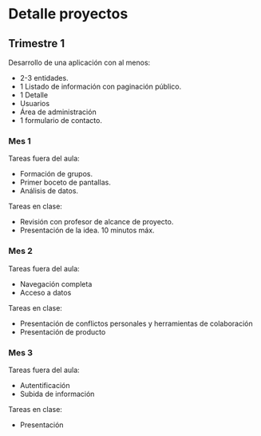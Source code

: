 # Detalle proyectos

## Trimestre 1

Desarrollo de una aplicación con al menos:

- 2-3 entidades.
- 1 Listado de información con paginación público.
- 1 Detalle
- Usuarios
- Área de administración
- 1 formulario de contacto.


### Mes 1

Tareas fuera del aula:

- Formación de grupos.
- Primer boceto de pantallas.
- Análisis de datos.

Tareas en clase:
- Revisión con profesor de alcance de proyecto.
- Presentación de la idea. 10 minutos máx.

### Mes 2

Tareas fuera del aula:
- Navegación completa
- Acceso a datos

Tareas en clase:
- Presentación de conflictos personales y herramientas de colaboración
- Presentación de producto

### Mes 3

Tareas fuera del aula:
- Autentificación
- Subida de información

Tareas en clase:
- Presentación